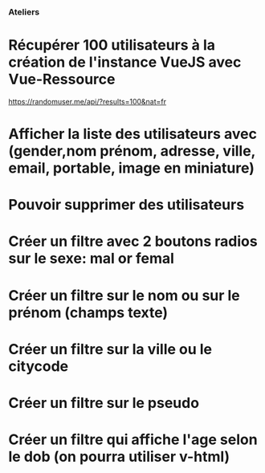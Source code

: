 ### Ateliers

# Récupérer 100 utilisateurs à la création de l'instance VueJS avec Vue-Ressource
https://randomuser.me/api/?results=100&nat=fr

# Afficher la liste des utilisateurs avec (gender,nom prénom, adresse, ville, email, portable, image en miniature)
# Pouvoir supprimer des utilisateurs
# Créer un filtre avec 2 boutons radios sur le sexe: mal or femal
# Créer un filtre sur le nom ou sur le prénom (champs texte)
# Créer un filtre sur la ville ou le citycode 
# Créer un filtre sur le pseudo
# Créer un filtre qui affiche l'age selon le dob (on pourra utiliser v-html) 